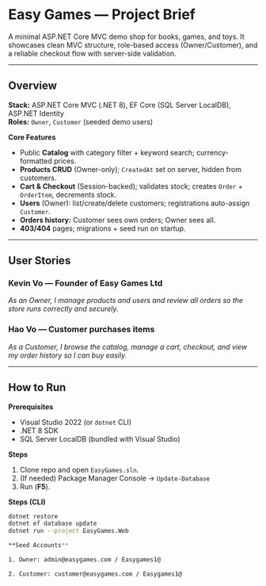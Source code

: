 # Easy Games — Project Brief

A minimal ASP.NET Core MVC demo shop for books, games, and toys. It showcases clean MVC structure, role-based access (Owner/Customer), and a reliable checkout flow with server-side validation.

---

## Overview
**Stack:** ASP.NET Core MVC (.NET 8), EF Core (SQL Server LocalDB), ASP.NET Identity  
**Roles:** `Owner`, `Customer` (seeded demo users)

**Core Features**
- Public **Catalog** with category filter + keyword search; currency-formatted prices.
- **Products CRUD** (Owner-only); `CreatedAt` set on server, hidden from customers.
- **Cart & Checkout** (Session-backed); validates stock; creates `Order` + `OrderItem`, decrements stock.
- **Users** (Owner): list/create/delete customers; registrations auto-assign `Customer`.
- **Orders history:** Customer sees own orders; Owner sees all.
- **403/404** pages; migrations + seed run on startup.

---

## User Stories

### Kevin Vo — Founder of Easy Games Ltd
*As an Owner, I manage products and users and review all orders so the store runs correctly and securely.*

### Hao Vo — Customer purchases items
*As a Customer, I browse the catalog, manage a cart, checkout, and view my order history so I can buy easily.*

---

## How to Run

**Prerequisites**
- Visual Studio 2022 (or `dotnet` CLI)
- .NET 8 SDK
- SQL Server LocalDB (bundled with Visual Studio)

**Steps**
1. Clone repo and open `EasyGames.sln`.
2. (If needed) Package Manager Console → `Update-Database`
3. Run (**F5**).

**Steps (CLI)**
```bash
dotnet restore
dotnet ef database update
dotnet run --project EasyGames.Web

**Seed Accounts**

1. Owner: admin@easygames.com / Easygames1@

2. Customer: customer@easygames.com / Easygames1@